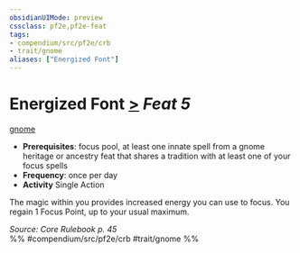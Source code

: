 ```yaml
---
obsidianUIMode: preview
cssclass: pf2e,pf2e-feat
tags:
- compendium/src/pf2e/crb
- trait/gnome
aliases: ["Energized Font"]
---
```

# Energized Font  [>](rules/core-rulebook/chapter-9-playing-the-game.md#Actions "Single Action") *Feat 5*  
[gnome](rules/traits/gnome.md)  

- **Prerequisites**: focus pool, at least one innate spell from a gnome heritage or ancestry feat that shares a tradition with at least one of your focus spells
- **Frequency**: once per day
- **Activity** Single Action

The magic within you provides increased energy you can use to focus. You regain 1 Focus Point, up to your usual maximum.

*Source: Core Rulebook p. 45*  
%% #compendium/src/pf2e/crb #trait/gnome %%